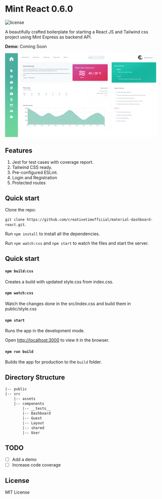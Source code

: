 # Mint React 0.6.0

![license](https://img.shields.io/badge/license-MIT-blue.svg)

A beautifully crafted boilerplate for starting a React JS and Tailwind css project using Mint Express as backend API.

**Demo:** Coming Soon

<p align="center">
    <img src="src/assets/images/preview.png" alt="React Mint Preview"/>
</p>

## Features

1. Jest for test cases with coverage report.
2. Tailwind CSS ready.
3. Pre-configured ESLint.
4. Login and Registration
5. Protected routes

## Quick start

Clone the repo:

`git clone https://github.com/creativetimofficial/material-dashboard-react.git`.

Run `npm install` to install all the dependencies.

Run `npm watch:css` and `npm start` to watch the files and start the server.

## Quick start

#### `npm build:css`

Creates a build with updated style.css from index.css.

#### `npm watch:css`

Watch the changes done in the src/index.css and build them in public/style.css

#### `npm start`

Runs the app in the development mode.

Open [http://localhost:3000](http://localhost:3000) to view it in the browser.

#### `npm run build`

Builds the app for production to the `build` folder.

## Directory Structure

```
|-- public
|-- src
    |-- assets
    |-- components
        |-- __tests__
        |-- Dashboard
        |-- Guest
        |-- Layout
        |-- shared
        |-- User
```

## TODO
- [ ] Add a demo
- [ ] Increase code coverage

## License

MIT License
